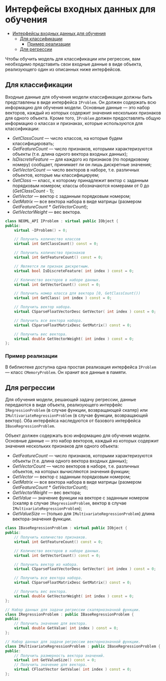 # Интерфейсы входных данных для обучения

<!-- TOC -->

- [Интерфейсы входных данных для обучения](#интерфейсы-входных-данных-для-обучения)
	- [Для классификации](#для-классификации)
		- [Пример реализации](#пример-реализации)
	- [Для регрессии](#для-регрессии)

<!-- /TOC -->

Чтобы обучить модель для классификации или регрессии, вам необходимо представить свои входные данные в виде объекта, реализующего один из описанных ниже интерфейсов.

## Для классификации

Входные данные для обучения модели классификации должны быть представлены в виде интерфейса `IProblem`. Он должен содержать всю информацию для обучения модели. Основные данные — это набор векторов, каждый из которых содержит значения нескольких признаков для одного объекта. Кроме того, `IProblem` должен предоставлять общую информацию о классах и признаках, которые используются для классификации:

- *GetClassCount* — число классов, на которые будем классифицировать;
- *GetFeatureCount* — число признаков, которыми характеризуются объекты (т.е. длина одного вектора входных данных);
- *IsDiscreteFeature* — для каждого из признаков (по порядковому номеру) сообщает, принимает ли он лишь дискретные значения;
- *GetVectorCount* — число векторов в наборе, т.е. различных объектов, которые мы классифицируем;
- *GetClass* — класс, к которому принадлежит вектор с заданным порядковым номером; классы обозначаются номерами от 0 до (*GetClassCount* - 1);
- *GetVector* — вектор с заданным порядковым номером;
- *GetMatrix* — все вектора набора в виде матрицы (размером *GetFeatureCount* * *GetVectorCount*);
- *GetVectorWeight* — вес вектора.

```c++
class NEOML_API IProblem : virtual public IObject {
public:
	virtual ~IProblem() = 0;

	// Получить количество классов
	virtual int GetClassCount() const = 0;

	// Получить количество признаков
	virtual int GetFeatureCount() const = 0;

	// Является ли признак дискретным.
	virtual bool IsDiscreteFeature( int index ) const = 0;

	// Количество векторов в наборе данных.
	virtual int GetVectorCount() const = 0;

	// Получить номер класса для вектора [0, GetClassCount())
	virtual int GetClass( int index ) const = 0;

	// Получить вектор набора.
	virtual CSparseFloatVectorDesc GetVector( int index ) const = 0;

	// Получить все вектора набора.
	virtual CSparseFloatMatrixDesc GetMatrix() const = 0;

	// Получить вес вектора.
	virtual double GetVectorWeight( int index ) const = 0;
};
```

### Пример реализации

В библиотеке доступна одна простая реализация интерфейса `IProblem` — класс `CMemoryProblem`. Он хранит все данные в памяти.


## Для регрессии

Для обучения модели, решающей задачу регрессии, данные передаются в виде объекта, реализующего интерфейс `IRegressionProblem` (в случае функции, возвращающей скаляр) или `IMultivariateRegressionProblem` (в случае функции, возвращающей вектор). Оба интерфейса наследуются от базового интерфейса `IBaseRegressionProblem`.

Объект должен содержать всю информацию для обучения модели. Основные данные — это набор векторов, каждый из которых содержит значения нескольких признаков для одного объекта:

- *GetFeatureCount* — число признаков, которыми характеризуются объекты (т.е. длина одного вектора входных данных);
- *GetVectorCount* — число векторов в наборе, т.е. различных объектов, на которых вычисляются значения функции;
- *GetVector* — вектор с заданным порядковым номером;
- *GetMatrix* — все вектора набора в виде матрицы (размером *GetFeatureCount* * *GetVectorCount*);
- *GetVectorWeight* — вес вектора;
- *GetValue* — значение функции на векторе с заданным номером (скаляр в случае `IRegressionProblem`, вектор в случае `IMultivariateRegressionProblem`);
- *GetValueSize* — (только для `IMultivariateRegressionProblem`) длина вектора-значения функции.

```c++
class IBaseRegressionProblem : virtual public IObject {
public:
	// Получить количество признаков.
	virtual int GetFeatureCount() const = 0;

	// Количество векторов в наборе данных.
	virtual int GetVectorCount() const = 0;

	// Получить вектор из набора.
	virtual CSparseFloatVectorDesc GetVector( int index ) const = 0;

	// Получить все вектора набора.
	virtual CSparseFloatMatrixDesc GetMatrix() const = 0;

	// Получить вес вектора.
	virtual double GetVectorWeight( int index ) const = 0;
};

// Набор данных для задачи регрессии скалярнозначной функции.
class IRegressionProblem : public IBaseRegressionProblem {
public:
	// Получить значение для вектора.
	virtual double GetValue( int index ) const = 0;
};

// Набор данных для задачи регрессии векторнозначной функции.
class IMultivariateRegressionProblem : public IBaseRegressionProblem {
public:
	// Получить размерность вектора значений.
	virtual int GetValueSize() const = 0;
	// Получить значение для вектора.
	virtual CFloatVector GetValue( int index ) const = 0;
};
```
